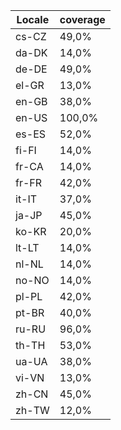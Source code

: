 ﻿| Locale | coverage |
| ------ | -------- |
| cs-CZ | 49,0% |
| da-DK | 14,0% |
| de-DE | 49,0% |
| el-GR | 13,0% |
| en-GB | 38,0% |
| en-US | 100,0% |
| es-ES | 52,0% |
| fi-FI | 14,0% |
| fr-CA | 14,0% |
| fr-FR | 42,0% |
| it-IT | 37,0% |
| ja-JP | 45,0% |
| ko-KR | 20,0% |
| lt-LT | 14,0% |
| nl-NL | 14,0% |
| no-NO | 14,0% |
| pl-PL | 42,0% |
| pt-BR | 40,0% |
| ru-RU | 96,0% |
| th-TH | 53,0% |
| ua-UA | 38,0% |
| vi-VN | 13,0% |
| zh-CN | 45,0% |
| zh-TW | 12,0% |

